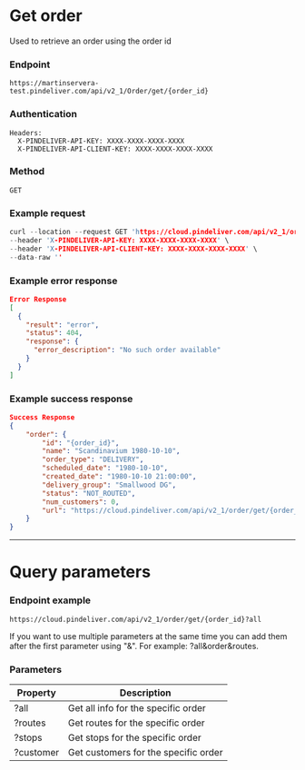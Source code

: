 # Get order

Used to retrieve an order using the order id

### Endpoint
```
https://martinservera-test.pindeliver.com/api/v2_1/Order/get/{order_id}
```

### Authentication
```
Headers:
  X-PINDELIVER-API-KEY: XXXX-XXXX-XXXX-XXXX
  X-PINDELIVER-API-CLIENT-KEY: XXXX-XXXX-XXXX-XXXX
```

### Method
```
GET
```

### Example request
```C
curl --location --request GET 'https://cloud.pindeliver.com/api/v2_1/order/get/{order_id}' \
--header 'X-PINDELIVER-API-KEY: XXXX-XXXX-XXXX-XXXX' \
--header 'X-PINDELIVER-API-CLIENT-KEY: XXXX-XXXX-XXXX-XXXX' \
--data-raw ''
```

### Example error response
```JSON
Error Response
[
  {
    "result": "error",
    "status": 404,
    "response": {
      "error_description": "No such order available"
    }
  }
]
```

### Example success response
```JSON
Success Response
{
    "order": {
        "id": "{order_id}",
        "name": "Scandinavium 1980-10-10",
        "order_type": "DELIVERY",
        "scheduled_date": "1980-10-10",
        "created_date": "1980-10-10 21:00:00",
        "delivery_group": "Smallwood DG",
        "status": "NOT_ROUTED",
        "num_customers": 0,
        "url": "https://cloud.pindeliver.com/api/v2_1/order/get/{order_id}"
    }
}
```

---

# Query parameters

### Endpoint example
```
https://cloud.pindeliver.com/api/v2_1/order/get/{order_id}?all
```

If you want to use multiple parameters at the same time you can add them after the first parameter using "&".
For example: ?all&order&routes.

### Parameters

|Property|Description|
|--------|-----------|
|?all|Get all info for the specific order|
|?routes|Get routes for the specific order|
|?stops|Get stops for the specific order|
|?customer|Get customers for the specific order|
